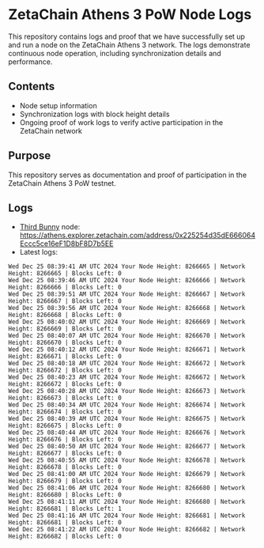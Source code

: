 # ZetaChain Athens 3 PoW Node Logs
This repository contains logs and proof that we have successfully set up and run a node on the ZetaChain Athens 3 network. The logs demonstrate continuous node operation, including synchronization details and performance.

## Contents
- Node setup information
- Synchronization logs with block height details
- Ongoing proof of work logs to verify active participation in the ZetaChain network

## Purpose
This repository serves as documentation and proof of participation in the ZetaChain Athens 3 PoW testnet.

## Logs

- [Third Bunny](https://thirdbunny.xyz/) node: https://athens.explorer.zetachain.com/address/0x225254d35dE666064Eccc5ce16eF1D8bF8D7b5EE
- Latest logs:
```
Wed Dec 25 08:39:41 AM UTC 2024 Your Node Height: 8266665 | Network Height: 8266665 | Blocks Left: 0
Wed Dec 25 08:39:46 AM UTC 2024 Your Node Height: 8266666 | Network Height: 8266666 | Blocks Left: 0
Wed Dec 25 08:39:51 AM UTC 2024 Your Node Height: 8266667 | Network Height: 8266667 | Blocks Left: 0
Wed Dec 25 08:39:56 AM UTC 2024 Your Node Height: 8266668 | Network Height: 8266668 | Blocks Left: 0
Wed Dec 25 08:40:02 AM UTC 2024 Your Node Height: 8266669 | Network Height: 8266669 | Blocks Left: 0
Wed Dec 25 08:40:07 AM UTC 2024 Your Node Height: 8266670 | Network Height: 8266670 | Blocks Left: 0
Wed Dec 25 08:40:12 AM UTC 2024 Your Node Height: 8266671 | Network Height: 8266671 | Blocks Left: 0
Wed Dec 25 08:40:18 AM UTC 2024 Your Node Height: 8266672 | Network Height: 8266672 | Blocks Left: 0
Wed Dec 25 08:40:23 AM UTC 2024 Your Node Height: 8266672 | Network Height: 8266672 | Blocks Left: 0
Wed Dec 25 08:40:28 AM UTC 2024 Your Node Height: 8266673 | Network Height: 8266673 | Blocks Left: 0
Wed Dec 25 08:40:34 AM UTC 2024 Your Node Height: 8266674 | Network Height: 8266674 | Blocks Left: 0
Wed Dec 25 08:40:39 AM UTC 2024 Your Node Height: 8266675 | Network Height: 8266675 | Blocks Left: 0
Wed Dec 25 08:40:44 AM UTC 2024 Your Node Height: 8266676 | Network Height: 8266676 | Blocks Left: 0
Wed Dec 25 08:40:50 AM UTC 2024 Your Node Height: 8266677 | Network Height: 8266677 | Blocks Left: 0
Wed Dec 25 08:40:55 AM UTC 2024 Your Node Height: 8266678 | Network Height: 8266678 | Blocks Left: 0
Wed Dec 25 08:41:00 AM UTC 2024 Your Node Height: 8266679 | Network Height: 8266679 | Blocks Left: 0
Wed Dec 25 08:41:06 AM UTC 2024 Your Node Height: 8266680 | Network Height: 8266680 | Blocks Left: 0
Wed Dec 25 08:41:11 AM UTC 2024 Your Node Height: 8266680 | Network Height: 8266681 | Blocks Left: 1
Wed Dec 25 08:41:16 AM UTC 2024 Your Node Height: 8266681 | Network Height: 8266681 | Blocks Left: 0
Wed Dec 25 08:41:22 AM UTC 2024 Your Node Height: 8266682 | Network Height: 8266682 | Blocks Left: 0
```
